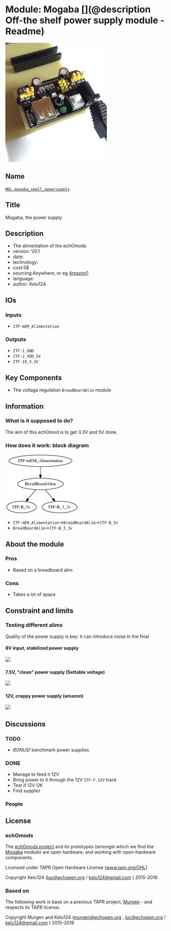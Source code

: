 # Module: Mogaba  [](@description Off-the shelf power supply module - Readme)

![](/retired/mogaba/viewme.png)

## Name

[`MDL-mogaba_small_powersupply`]()

## Title

Mogaba, the power supply

## Description

* The alimentation of the echOmods
* version: V0.1
* date: 
* technology:
* cost:5$
* sourcing:Anywhere, or eg [Amazon?](https://www.amazon.com/s/ref=nb_sb_noss?url=node%3D667846011&field-keywords=3.3V+5V+Power+Supply+Module+Breadboard+)
* language: 
* author: Kelu124

## IOs

### Inputs

* `ITF-mEM_Alimentation`

### Outputs

* `ITF-1_GND`
* `ITF-2_VDD_5V`
* `ITF-19_3.3V`

## Key Components

* The voltage regulation `BreadBoardAlim` module

## Information

### What is it supposed to do?

The aim of this echOmod is to get 3.3V and 5V done.

### How does it work: block diagram

![Block schema](/retired/mogaba/source/blocks.png)

* `ITF-mEM_Alimentation`->`BreadBoardAlim`->`ITF-B_5v`
* `BreadBoardAlim`->`ITF-B_3_3v`

## About the module

### Pros

* Based on a breadboard alim

### Cons

* Takes a lot of space 

## Constraint and limits

### Testing different alims

Quality of the power supply is key: it can introduce noise in the final 

#### 8V input, stabilized power supply

![](/retired/mogaba/include/images/2016-08-09/TEK0004.JPG)

#### 7.5V, "clean" power supply (Settable voltage)

![](/retired/mogaba/include/images/2016-08-09/TEK0005.JPG)

#### 12V, crappy power supply (amazon) 

![](/retired/mogaba/include/images/2016-08-09/TEK0006.JPG)


## Discussions

### TODO

* _BONUS!_ benchmark power supplies 

### DONE

* Manage to feed it 12V
* Bring power to it through the 12V `ITF-F_12V` track 
* Test if 12V OK
* Find supplier

### People


## License


### echOmods 

The [echOmods project](https://github.com/kelu124/echomods) and its prototypes (amongst which we find the [Mogaba](/retired/mogaba/) module) are open hardware, and working with open-hardware components.

Licensed under TAPR Open Hardware License (www.tapr.org/OHL)

Copyright Kelu124 (luc@echopen.org / kelu124@gmail.com ) 2015-2018

### Based on 

The following work is base on a previous TAPR project, [Murgen](https://github.com/kelu124/murgen-dev-kit) - and respects its TAPR license.

Copyright Murgen and Kelu124 (murgen@echopen.org , luc@echopen.org / kelu124@gmail.com ) 2015-2018

